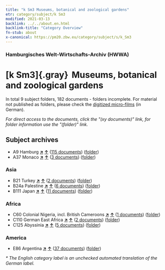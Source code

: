 ```yaml
---
title: "k Sm3 Museums, botanical and zoological gardens"
etr: category/subject/k Sm3
modified: 2021-03-13
backlink: ../../about.en.html
backlink-title: "Category Overview"
fn-stub: about
x-canonical: https://pm20.zbw.eu/category/subject/s/k_Sm3
---
```


### Hamburgisches Welt-Wirtschafts-Archiv (HWWA)
# [k Sm3]{.gray}&#8201; Museums, botanical and zoological gardens&#160; 





In total 9 subject folders, 182 documents - folders incomplete.
For material not published as folders, please check the [digitized micro-films](/film/h1_sh.de.html) (in German).

_For direct access to the documents, click the "(xy documents)" link, for folder information use the "(folder)" link._

## Subject archives


- A9 Hamburg [**&nearr;**](../../../geo/i/140905/about.en.html "Hamburg (all folders)") [**&uarr;**](../../../geo/about.en.html#A9 "Country category system") (<a href="https://pm20.zbw.eu/dfgview/sh/140905,144754" title="about: Hamburg : Museums, botanical and zoological gardens" target="_blank">115 documents</a>) ([folder](../../../../folder/sh/1409xx/140905/1447xx/144754/about.en.html))
- A37 Monaco [**&nearr;**](../../../geo/i/141013/about.en.html "Monaco (all folders)") [**&uarr;**](../../../geo/about.en.html#A37 "Country category system") (<a href="https://pm20.zbw.eu/dfgview/sh/141013,144754" title="about: Monaco : Museums, botanical and zoological gardens" target="_blank">3 documents</a>) ([folder](../../../../folder/sh/1410xx/141013/1447xx/144754/about.en.html))

### Asia

- B21 Turkey [**&nearr;**](../../../geo/i/141111/about.en.html "Turkey (all folders)") [**&uarr;**](../../../geo/about.en.html#B21 "Country category system") (<a href="https://pm20.zbw.eu/dfgview/sh/141111,144754" title="about: Turkey : Museums, botanical and zoological gardens" target="_blank">2 documents</a>) ([folder](../../../../folder/sh/1411xx/141111/1447xx/144754/about.en.html))
- B24a Palestine [**&nearr;**](../../../geo/i/141115/about.en.html "Palestine (all folders)") [**&uarr;**](../../../geo/about.en.html#B24a "Country category system") (<a href="https://pm20.zbw.eu/dfgview/sh/141115,144754" title="about: Palestine : Museums, botanical and zoological gardens" target="_blank">6 documents</a>) ([folder](../../../../folder/sh/1411xx/141115/1447xx/144754/about.en.html))
- B111 Japan [**&nearr;**](../../../geo/i/141272/about.en.html "Japan (all folders)") [**&uarr;**](../../../geo/about.en.html#B111 "Country category system") (<a href="https://pm20.zbw.eu/dfgview/sh/141272,144754" title="about: Japan : Museums, botanical and zoological gardens" target="_blank">11 documents</a>) ([folder](../../../../folder/sh/1412xx/141272/1447xx/144754/about.en.html))

### Africa

- C60 Colonial Nigeria, incl. British Cameroons [**&nearr;**](../../../geo/i/141409/about.en.html "Colonial Nigeria, incl. British Cameroons (all folders)") [**&uarr;**](../../../geo/about.en.html#C60 "Country category system") (<a href="https://pm20.zbw.eu/dfgview/sh/141409,144754" title="about: Colonial Nigeria, incl. British Cameroons : Museums, botanical and zoological gardens" target="_blank">1 documents</a>) ([folder](../../../../folder/sh/1414xx/141409/1447xx/144754/about.en.html))
- C110 German East Africa [**&nearr;**](../../../geo/i/141471/about.en.html "German East Africa (all folders)") [**&uarr;**](../../../geo/about.en.html#C110 "Country category system") (<a href="https://pm20.zbw.eu/dfgview/sh/141471,144754" title="about: German East Africa : Museums, botanical and zoological gardens" target="_blank">2 documents</a>) ([folder](../../../../folder/sh/1414xx/141471/1447xx/144754/about.en.html))
- C125 Abyssinia [**&nearr;**](../../../geo/i/141482/about.en.html "Abyssinia (all folders)") [**&uarr;**](../../../geo/about.en.html#C125 "Country category system") (<a href="https://pm20.zbw.eu/dfgview/sh/141482,144754" title="about: Abyssinia : Museums, botanical and zoological gardens" target="_blank">5 documents</a>) ([folder](../../../../folder/sh/1414xx/141482/1447xx/144754/about.en.html))

### America

- E86 Argentina [**&nearr;**](../../../geo/i/141692/about.en.html "Argentina (all folders)") [**&uarr;**](../../../geo/about.en.html#E86 "Country category system") (<a href="https://pm20.zbw.eu/dfgview/sh/141692,144754" title="about: Argentina : Museums, botanical and zoological gardens" target="_blank">37 documents</a>) ([folder](../../../../folder/sh/1416xx/141692/1447xx/144754/about.en.html))


_* The English category label is an unchecked automated translation of the German label._

